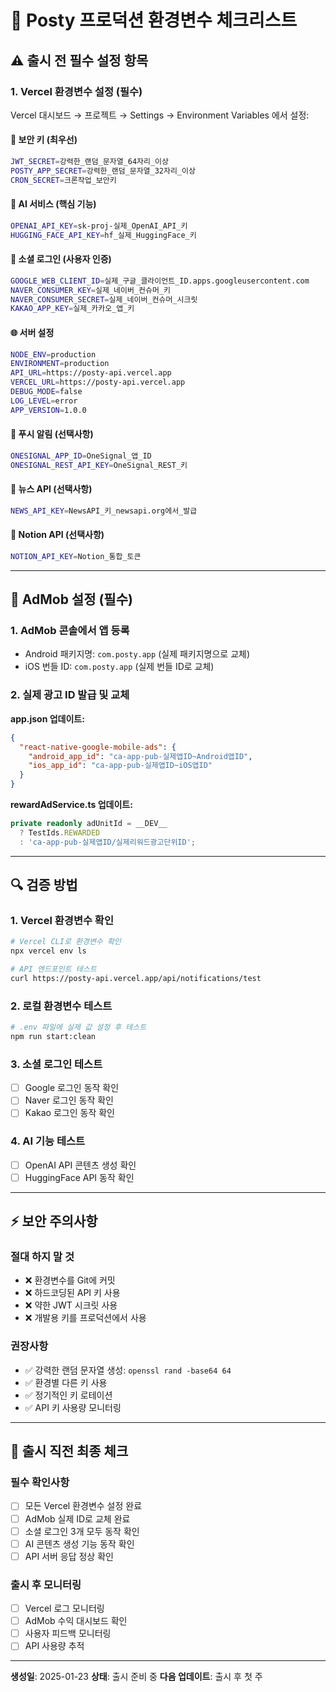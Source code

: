 # 🚀 Posty 프로덕션 환경변수 체크리스트

## ⚠️ 출시 전 필수 설정 항목

### 1. Vercel 환경변수 설정 (필수)

Vercel 대시보드 → 프로젝트 → Settings → Environment Variables 에서 설정:

#### 🔐 보안 키 (최우선)
```bash
JWT_SECRET=강력한_랜덤_문자열_64자리_이상
POSTY_APP_SECRET=강력한_랜덤_문자열_32자리_이상
CRON_SECRET=크론작업_보안키
```

#### 🤖 AI 서비스 (핵심 기능)
```bash
OPENAI_API_KEY=sk-proj-실제_OpenAI_API_키
HUGGING_FACE_API_KEY=hf_실제_HuggingFace_키
```

#### 🔑 소셜 로그인 (사용자 인증)
```bash
GOOGLE_WEB_CLIENT_ID=실제_구글_클라이언트_ID.apps.googleusercontent.com
NAVER_CONSUMER_KEY=실제_네이버_컨슈머_키
NAVER_CONSUMER_SECRET=실제_네이버_컨슈머_시크릿
KAKAO_APP_KEY=실제_카카오_앱_키
```

#### 🌐 서버 설정
```bash
NODE_ENV=production
ENVIRONMENT=production
API_URL=https://posty-api.vercel.app
VERCEL_URL=https://posty-api.vercel.app
DEBUG_MODE=false
LOG_LEVEL=error
APP_VERSION=1.0.0
```

#### 📱 푸시 알림 (선택사항)
```bash
ONESIGNAL_APP_ID=OneSignal_앱_ID
ONESIGNAL_REST_API_KEY=OneSignal_REST_키
```

#### 📰 뉴스 API (선택사항)
```bash
NEWS_API_KEY=NewsAPI_키_newsapi.org에서_발급
```

#### 📝 Notion API (선택사항)
```bash
NOTION_API_KEY=Notion_통합_토큰
```

---

## 📱 AdMob 설정 (필수)

### 1. AdMob 콘솔에서 앱 등록
- Android 패키지명: `com.posty.app` (실제 패키지명으로 교체)
- iOS 번들 ID: `com.posty.app` (실제 번들 ID로 교체)

### 2. 실제 광고 ID 발급 및 교체

**app.json 업데이트:**
```json
{
  "react-native-google-mobile-ads": {
    "android_app_id": "ca-app-pub-실제앱ID~Android앱ID",
    "ios_app_id": "ca-app-pub-실제앱ID~iOS앱ID"
  }
}
```

**rewardAdService.ts 업데이트:**
```typescript
private readonly adUnitId = __DEV__
  ? TestIds.REWARDED
  : 'ca-app-pub-실제앱ID/실제리워드광고단위ID';
```

---

## 🔍 검증 방법

### 1. Vercel 환경변수 확인
```bash
# Vercel CLI로 환경변수 확인
npx vercel env ls

# API 엔드포인트 테스트
curl https://posty-api.vercel.app/api/notifications/test
```

### 2. 로컬 환경변수 테스트
```bash
# .env 파일에 실제 값 설정 후 테스트
npm run start:clean
```

### 3. 소셜 로그인 테스트
- [ ] Google 로그인 동작 확인
- [ ] Naver 로그인 동작 확인
- [ ] Kakao 로그인 동작 확인

### 4. AI 기능 테스트
- [ ] OpenAI API 콘텐츠 생성 확인
- [ ] HuggingFace API 동작 확인

---

## ⚡ 보안 주의사항

### 절대 하지 말 것
- ❌ 환경변수를 Git에 커밋
- ❌ 하드코딩된 API 키 사용
- ❌ 약한 JWT 시크릿 사용
- ❌ 개발용 키를 프로덕션에서 사용

### 권장사항
- ✅ 강력한 랜덤 문자열 생성: `openssl rand -base64 64`
- ✅ 환경별 다른 키 사용
- ✅ 정기적인 키 로테이션
- ✅ API 키 사용량 모니터링

---

## 🚀 출시 직전 최종 체크

### 필수 확인사항
- [ ] 모든 Vercel 환경변수 설정 완료
- [ ] AdMob 실제 ID로 교체 완료
- [ ] 소셜 로그인 3개 모두 동작 확인
- [ ] AI 콘텐츠 생성 기능 동작 확인
- [ ] API 서버 응답 정상 확인

### 출시 후 모니터링
- [ ] Vercel 로그 모니터링
- [ ] AdMob 수익 대시보드 확인
- [ ] 사용자 피드백 모니터링
- [ ] API 사용량 추적

---

**생성일**: 2025-01-23
**상태**: 출시 준비 중
**다음 업데이트**: 출시 후 첫 주